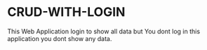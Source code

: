 # CRUD-WITH-LOGIN
This Web Application login to show all data but You dont log in this application you dont show any data.
